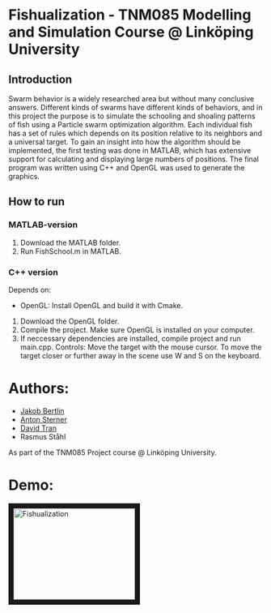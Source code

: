 # Fishualization - TNM085 Modelling and Simulation Course @ Linköping University
## Introduction
Swarm behavior is a widely researched area but without many conclusive answers. Different kinds of swarms have different kinds of behaviors, and in this project the purpose is to simulate the schooling and shoaling patterns of fish using a Particle swarm optimization algorithm.
Each individual fish has a set of rules which depends on its position relative to its neighbors and a universal target. To gain an insight into how the algorithm should be implemented, the first testing was done in MATLAB, which has extensive support for calculating and displaying large numbers of positions.
The final program was written using C++ and OpenGL was used to generate the graphics.
## How to run
### MATLAB-version
1. Download the MATLAB folder.
2. Run FishSchool.m in MATLAB.
### C++ version
Depends on:
* OpenGL: Install OpenGL and build it with Cmake.
1. Download the OpenGL folder.
2. Compile the project. Make sure OpenGL is installed on your computer.
3. If neccessary dependencies are installed, compile project and run main.cpp.
Controls:
Move the target with the mouse cursor. To move the target closer or further away in the scene use W and S on the keyboard.
# Authors:
- [Jakob Bertlin](https://github.com/Jackbob)
- [Anton Sterner](https://github.com/antonsterner)
- [David Tran](https://github.com/ddavidtran)
- Rasmus Ståhl

As part of the TNM085 Project course @ Linköping University.
# Demo:
<a href="http://www.youtube.com/watch?feature=player_embedded&v=H6QdCxFZtf8
" target="_blank"><img src="http://img.youtube.com/vi/H6QdCxFZtf8/0.jpg" 
alt="Fishualization" width="240" height="180" border="10" /></a>
